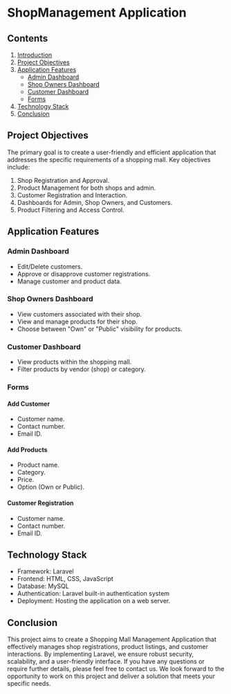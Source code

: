 # ShopManagement Application


## Contents
1. [Introduction](#introduction)
2. [Project Objectives](#project-objectives)
3. [Application Features](#application-features)
   - [Admin Dashboard](#admin-dashboard)
   - [Shop Owners Dashboard](#shop-owners-dashboard)
   - [Customer Dashboard](#customer-dashboard)
   - [Forms](#forms)
4. [Technology Stack](#technology-stack)
5. [Conclusion](#conclusion)

## Project Objectives
The primary goal is to create a user-friendly and efficient application that addresses the specific requirements of a shopping mall. Key objectives include:
1. Shop Registration and Approval.
2. Product Management for both shops and admin.
3. Customer Registration and Interaction.
4. Dashboards for Admin, Shop Owners, and Customers.
5. Product Filtering and Access Control.

## Application Features
### Admin Dashboard
- Edit/Delete customers.
- Approve or disapprove customer registrations.
- Manage customer and product data.

### Shop Owners Dashboard
- View customers associated with their shop.
- View and manage products for their shop.
- Choose between "Own" or "Public" visibility for products.

### Customer Dashboard
- View products within the shopping mall.
- Filter products by vendor (shop) or category.

### Forms
#### Add Customer
- Customer name.
- Contact number.
- Email ID.

#### Add Products
- Product name.
- Category.
- Price.
- Option (Own or Public).

#### Customer Registration
- Customer name.
- Contact number.
- Email ID.

## Technology Stack
- Framework: Laravel
- Frontend: HTML, CSS, JavaScript
- Database: MySQL
- Authentication: Laravel built-in authentication system
- Deployment: Hosting the application on a web server.

## Conclusion
This project aims to create a Shopping Mall Management Application that effectively manages shop registrations, product listings, and customer interactions. By implementing Laravel, we ensure robust security, scalability, and a user-friendly interface. If you have any questions or require further details, please feel free to contact us. We look forward to the opportunity to work on this project and deliver a solution that meets your specific needs.
